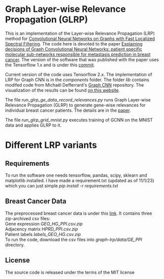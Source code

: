 # Graph Layer-wise Relevance Propagation (GLRP)
This is an implementation of the Layer-wise Relevance Propagation (LRP) method for [Convolutional Neural Networks on Graphs with Fast Localized Spectral Filtering](https://arxiv.org/abs/1606.09375).
The code here is devoted to the paper [Explaining decisions of Graph Convolutional Neural Networks: patient specific molecular sub-networks responsible for metastasis prediction in breast cancer](https://genomemedicine.biomedcentral.com/articles/10.1186/s13073-021-00845-7).
The version of the software that was published with the paper uses the Tensorflow 1.x and is under this [commit](https://gitlab.gwdg.de/UKEBpublic/graph-lrp/-/tree/2bf6cdf8ff15eb1498bc60a607515ea43b89f135).  

Current version of the code uses Tensorflow 2.x.
The implementation of LRP for Graph CNN is in the *components* folder.
The folder *lib* contains modifed code from Michaël Defferrard's [Graph CNN](https://github.com/mdeff/cnn_graph) repository.
The visualization of the results can be found [on this website](http://mypathsem.bioinf.med.uni-goettingen.de/MetaRelSubNetVis).

The file *run_glrp_ge_data_record_relevances.py* runs Graph Layer-wise Relevance Propagation (GLRP) to generate gene-wise relevances for individual breast cancer patients. 
The details are in the [paper](https://genomemedicine.biomedcentral.com/articles/10.1186/s13073-021-00845-7).

The file *run_glrp_grid_mnist.py* executes training of GCNN on the MNIST data and applies GLRP to it.

# Different LRP variants

    
## Requirements
To run the software one needs tensorflow, pandas, scipy, sklearn and matplotlib installed. I have made a requirement.txt (updated as of 11/1/23) which you can just simple 
*pip install -r requirements.txt*

## Breast Cancer Data
The preprocessed breast cancer data is under this [link](http://mypathsem.bioinf.med.uni-goettingen.de/resources/glrp). It contains three zip-archived csv files:  
Gene expression  *GEO_HG_PPI.csv.zip*  
Adjacency matrix *HPRD_PPI.csv.zip*  
Patient labels *labels_GEO_HG.csv.zip*  
To run the code, download the csv files into *graph-lrp/data/GE_PPI* directory.


## License
The source code is released under the terms of the MIT license
